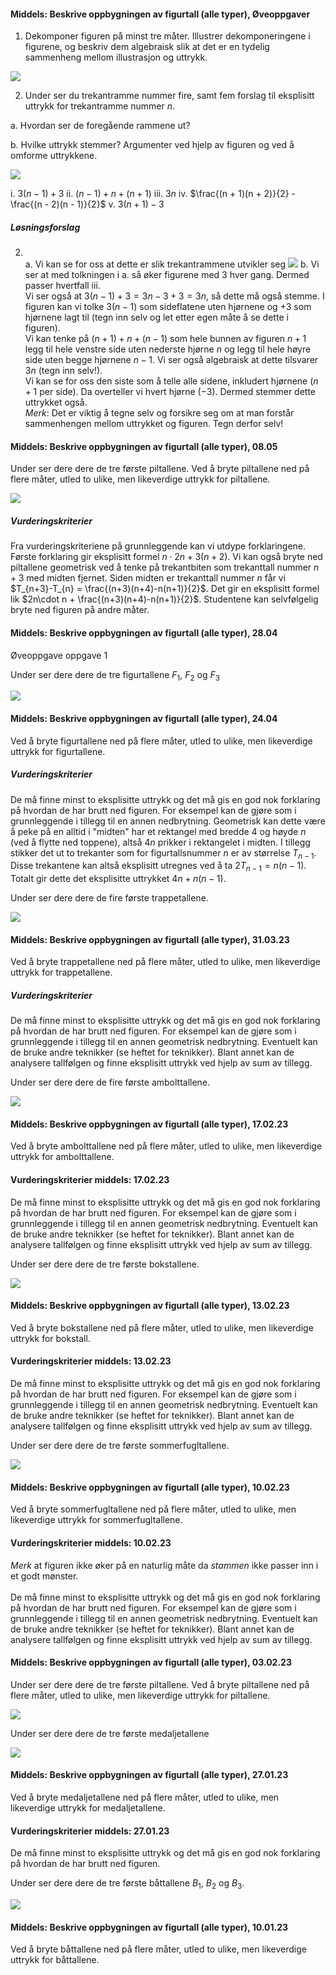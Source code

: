 
#### Middels: Beskrive oppbygningen av figurtall (alle typer),  Øveoppgaver

1. Dekomponer figuren på minst tre måter. Illustrer dekomponeringene i figurene, og beskriv dem algebraisk slik at det er en tydelig sammenheng mellom illustrasjon og uttrykk.

![](https://raw.githubusercontent.com/Andremartiny/MA-173/main/img/tallteo/image2.png)

2. Under ser du trekantramme nummer fire, samt fem forslag til
    eksplisitt uttrykk for trekantramme nummer $n$.

a.  Hvordan ser de foregående rammene ut?

b.  Hvilke uttrykk stemmer? Argumenter ved hjelp av figuren og ved å
    omforme uttrykkene.

![](https://raw.githubusercontent.com/Andremartiny/MA-173/main/img/2023-04-03-20-19-18.png)

   i. $3(n - 1) + 3$
   ii. $(n - 1) + n + (n + 1)$
   iii. $3n$
   iv. $\frac{(n + 1)(n + 2)}{2} - \frac{(n - 2)(n - 1)}{2}$
   v. $3(n + 1) - 3$

##### Løsningsforslag

2. \
   a. Vi kan se for oss at dette er slik trekantrammene utvikler seg
   ![](https://raw.githubusercontent.com/Andremartiny/MA-173/main/img/2023-04-03-20-23-57.png)
   b. Vi ser at med tolkningen i a. så øker figurene med $3$ hver gang. Dermed passer hvertfall iii.\
   Vi ser også at $3(n-1)+3 = 3n - 3 + 3 = 3n$, så dette må også stemme. I figuren kan vi tolke $3(n-1)$ som sideflatene uten hjørnene og $+3$ som hjørnene lagt til (tegn inn selv og let etter egen måte å se dette i figuren). \
   Vi kan tenke på $(n+1) + n + (n-1)$ som hele bunnen av figuren $n+1$ legg til hele venstre side uten nederste hjørne $n$ og legg til hele høyre side uten begge hjørnene $n-1$. Vi ser også algebraisk at dette tilsvarer $3n$ (tegn inn selv!). \
   Vi kan se for oss den siste som å telle alle sidene, inkludert hjørnene ($n+1$ per side). Da overteller vi hvert hjørne ($-3$). Dermed stemmer dette uttrykket også.\
   *Merk*: Det er viktig å tegne selv og forsikre seg om at man forstår sammenhengen mellom uttrykket og figuren. Tegn derfor selv!




#### Middels: Beskrive oppbygningen av figurtall (alle typer),  08.05

Under ser dere dere de tre første piltallene.
Ved å bryte piltallene ned på flere måter, utled to ulike, men likeverdige uttrykk for piltallene.

![](https://raw.githubusercontent.com/Andremartiny/MA-173/main/img/2023-03-24-14-32-20.png)

##### Vurderingskriterier

Fra vurderingskriteriene på grunnleggende kan vi utdype forklaringene. Første forklaring gir eksplisitt formel $n\cdot 2n + 3(n+2)$. Vi kan også bryte ned piltallene geometrisk ved å tenke på trekantbiten som trekanttall nummer $n+3$ med midten fjernet. Siden midten er trekanttall nummer $n$ får vi $T_{n+3}-T_{n} = \frac{(n+3)(n+4)-n(n+1)}{2}$. Det gir en eksplisitt formel lik $2n\cdot n + \frac{(n+3)(n+4)-n(n+1)}{2}$. Studentene kan selvfølgelig bryte ned figuren på andre måter. 


#### Middels: Beskrive oppbygningen av figurtall (alle typer),  28.04

Øveoppgave oppgave 1


Under ser dere dere de tre figurtallene $F_1$, $F_2$ og $F_3$

![](https://raw.githubusercontent.com/Andremartiny/MA-173/main/img/2023-04-21-12-22-21.png)

#### Middels: Beskrive oppbygningen av figurtall (alle typer),  24.04

Ved å bryte figurtallene ned på flere måter, utled to ulike, men likeverdige uttrykk for figurtallene.

##### Vurderingskriterier

De må finne minst to eksplisitte uttrykk og det må gis
en god nok forklaring på hvordan de har brutt ned figuren. For
eksempel kan de gjøre som i grunnleggende i tillegg til en annen
nedbrytning. Geometrisk kan dette være å peke på en alltid i "midten" har et rektangel med bredde $4$ og høyde $n$ (ved å flytte ned toppene), altså $4n$ prikker i rektangelet i midten. I tillegg stikker det ut to trekanter som for figurtallsnummer $n$ er av størrelse $T_{n-1}$. Disse trekantene kan altså eksplisitt utregnes ved å ta $2T_{n-1} = n(n-1)$. Totalt gir dette det eksplisitte uttrykket $4n + n(n-1)$.  


Under ser dere dere de fire første trappetallene.

![](https://raw.githubusercontent.com/Andremartiny/MA-173/main/img/2023-03-30-12-48-55.png)

#### Middels: Beskrive oppbygningen av figurtall (alle typer),  31.03.23

Ved å bryte trappetallene ned på flere måter, utled to ulike, men likeverdige uttrykk for trappetallene.

##### Vurderingskriterier

De må finne minst to eksplisitte uttrykk og det må gis
en god nok forklaring på hvordan de har brutt ned figuren. For
eksempel kan de gjøre som i grunnleggende i tillegg til en annen
geometrisk nedbrytning. Eventuelt kan de bruke andre teknikker
(se heftet for teknikker). Blant annet kan de analysere
tallfølgen og finne eksplisitt uttrykk ved hjelp av sum av
tillegg.


Under ser dere dere de fire første ambolttallene.

![](https://raw.githubusercontent.com/Andremartiny/MA-173/main/img/2023-03-24-14-41-25.png)

#### Middels: Beskrive oppbygningen av figurtall (alle typer),  17.02.23

Ved å bryte ambolttallene ned på flere måter, utled to ulike, men likeverdige uttrykk for ambolttallene.

#### Vurderingskriterier middels:  17.02.23

De må finne minst to eksplisitte uttrykk og det må gis
en god nok forklaring på hvordan de har brutt ned figuren. For
eksempel kan de gjøre som i grunnleggende i tillegg til en annen
geometrisk nedbrytning. Eventuelt kan de bruke andre teknikker
(se heftet for teknikker). Blant annet kan de analysere
tallfølgen og finne eksplisitt uttrykk ved hjelp av sum av
tillegg.


Under ser dere dere de tre første bokstallene.

![](https://raw.githubusercontent.com/Andremartiny/MA-173/main/img/2023-03-24-14-38-06.png)

#### Middels: Beskrive oppbygningen av figurtall (alle typer),  13.02.23

Ved å bryte bokstallene ned på flere måter, utled to ulike, men likeverdige uttrykk for bokstall.

#### Vurderingskriterier middels:  13.02.23

De må finne minst to eksplisitte uttrykk og det må gis
en god nok forklaring på hvordan de har brutt ned figuren. For
eksempel kan de gjøre som i grunnleggende i tillegg til en annen
geometrisk nedbrytning. Eventuelt kan de bruke andre teknikker
(se heftet for teknikker). Blant annet kan de analysere
tallfølgen og finne eksplisitt uttrykk ved hjelp av sum av
tillegg.


Under ser dere dere de tre første sommerfugltallene.

![](https://raw.githubusercontent.com/Andremartiny/MA-173/main/img/2023-03-24-14-35-28.png)

#### Middels: Beskrive oppbygningen av figurtall (alle typer),  10.02.23

Ved å bryte sommerfugltallene ned på flere måter, utled to ulike, men likeverdige uttrykk for sommerfugltallene.

#### Vurderingskriterier middels:  10.02.23

*Merk* at figuren ikke øker på en naturlig måte da *stammen* ikke passer inn i et godt mønster. \
\
De må finne minst to eksplisitte uttrykk og det må gis
en god nok forklaring på hvordan de har brutt ned figuren. For
eksempel kan de gjøre som i grunnleggende i tillegg til en annen
geometrisk nedbrytning. Eventuelt kan de bruke andre teknikker
(se heftet for teknikker). Blant annet kan de analysere
tallfølgen og finne eksplisitt uttrykk ved hjelp av sum av
tillegg.



#### Middels: Beskrive oppbygningen av figurtall (alle typer),  03.02.23
Under ser dere dere de tre første piltallene.
Ved å bryte piltallene ned på flere måter, utled to ulike, men likeverdige uttrykk for piltallene.

![](https://raw.githubusercontent.com/Andremartiny/MA-173/main/img/2023-03-24-14-32-20.png)


Under ser dere dere de tre første medaljetallene

![](https://raw.githubusercontent.com/Andremartiny/MA-173/main/img/2023-03-24-14-07-13.png)

#### Middels: Beskrive oppbygningen av figurtall (alle typer),  27.01.23

Ved å bryte medaljetallene ned på flere måter, utled to ulike, men likeverdige uttrykk for medaljetallene.

#### Vurderingskriterier middels:  27.01.23

De må finne minst to eksplisitte uttrykk og det må gis
en god nok forklaring på hvordan de har brutt ned figuren.


Under ser dere dere de tre første båttallene $B_1$, $B_2$ og $B_3$.

![](https://raw.githubusercontent.com/Andremartiny/MA-173/main/img/2023-03-24-13-55-27.png)

#### Middels: Beskrive oppbygningen av figurtall (alle typer),  10.01.23

Ved å bryte båttallene ned på flere måter, utled to ulike, men likeverdige uttrykk for båttallene.

